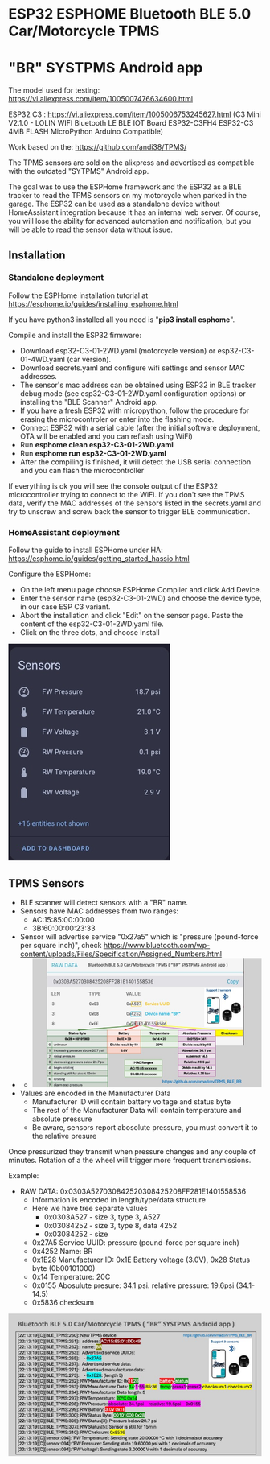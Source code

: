 # ESP32 ESPHOME Bluetooth BLE 5.0 Car/Motorcycle TPMS
# "BR" SYSTPMS Android app

The model used for testing: https://vi.aliexpress.com/item/1005007476634600.html

ESP32 C3 : https://vi.aliexpress.com/item/1005006753245627.html (C3 Mini V2.1.0 - LOLIN WIFI Bluetooth LE BLE IOT Board ESP32-C3FH4 ESP32-C3 4MB FLASH MicroPython Arduino Compatible)

Work based on the: https://github.com/andi38/TPMS/

The TPMS sensors are sold on the alixpress and advertised as compatible with the outdated "SYTPMS" Android app.

The goal was to use the ESPHome framework and the ESP32 as a BLE tracker to read the TPMS sensors on my motorcycle when parked in the garage.
The ESP32 can be used as a standalone device without HomeAssistant integration because it has an internal web server. Of course, you will lose the ability for advanced automation and notification, but you will be able to read the sensor data without issue.

## Installation
### Standalone deployment
Follow the ESPHome installation tutorial at https://esphome.io/guides/installing_esphome.html

If you have python3 installed all you need is "**pip3 install esphome**".

Compile and install the ESP32 firmware:

- Download esp32-C3-01-2WD.yaml (motorcycle version) or esp32-C3-01-4WD.yaml (car version). 
- Download secrets.yaml and configure wifi settings and sensor MAC addresses.
- The sensor's mac address can be obtained using ESP32 in BLE tracker debug mode (see esp32-C3-01-2WD.yaml configuration options) or installing the "BLE Scanner" Android app. 
- If you have a fresh ESP32 with micropython, follow the procedure for erasing the microcontroler or enter into the flashing mode.
- Connect ESP32 with a serial cable (after the initial software deployment, OTA will be enabled and you can reflash using WiFi) 
- Run **esphome clean esp32-C3-01-2WD.yaml**
- Run **esphome run esp32-C3-01-2WD.yaml**
- After the compiling is finished, it will detect the USB serial connection and you can flash the microcontroller

If everything is ok you will see the console output of the ESP32 microcontroller trying to connect to the WiFi. If you don't see the TPMS data, verify the MAC addresses of the sensors listed in the secrets.yaml 
and try to unscrew and screw back the sensor to trigger BLE communication.

 ### HomeAssistant deployment
 Follow the guide to install ESPHome under HA: https://esphome.io/guides/getting_started_hassio.html

Configure the ESPHome:
 - On the left menu page choose ESPHome Compiler and click Add Device. 
 - Enter the sensor name (esp32-C3-01-2WD) and choose the device type, in our case ESP C3 variant. 
 - Abort the installation and click "Edit" on the sensor page. Paste the content of the esp32-C3-01-2WD.yaml file.
 - Click on the three dots, and choose Install

![ESPHome Sensor](images/ha.jpg)

## TPMS Sensors 
- BLE scanner will detect sensors with a "BR" name.
- Sensors have MAC addresses from two ranges:
  - AC:15:85:00:00:00
  - 3B:60:00:00:23:33
- Sensor will advertise service "0x27a5" which is "pressure (pound-force per square inch)", check https://www.bluetooth.com/wp-content/uploads/Files/Specification/Assigned_Numbers.html
-   - ![TPMS Info](images/TPMS1.jpeg)
- Values are encoded in the Manufacturer Data
  - Manufacturer ID will contain battery voltage and status byte
  - The rest of the Manufacturer Data will contain temperature and absolute pressure
  - Be aware, sensors report abosolute pressure, you must convert it to the relative presure 

Once pressurized they transmit when pressure changes and any couple of minutes. Rotation of a the wheel will trigger more frequent transmissions.

Example:
 - RAW DATA: 0x0303A527030842520308425208FF281E1401558536
   - Information is encoded in length/type/data structure
   - Here we have tree separate values
     - 0x0303A527 - size 3, type 3, A527
     - 0x03084252 - size 3, type 8, data 4252
     - 0x03084252 - size 
   - 0x27A5 Service UUID: pressure (pound-force per square inch)
   - 0x4252 Name: BR
   - 0x1E28 Manufacturer ID: 0x1E Battery voltage (3.0V), 0x28 Status byte (0b00101000)
   - 0x14 Temperature: 20C
   - 0x0155 Abosulute presure: 34.1 psi. relative pressure: 19.6psi (34.1-14.5)
   - 0x5836 checksum
   
![TPMS Log](images/TPMS2.jpeg)
